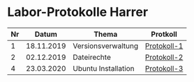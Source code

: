 # Labor-Protokolle Harrer

| Nr | Datum | Thema | Protkoll
| ---- | ----- | ----- | --------
| 1 | 18.11.2019 | Versionsverwaltung | [Protokoll-1](https://github.com/HTLMechatronics/m17-3ahme-la1-sx/blob/harthm17/Protokolle/protokoll-1_harthm17_2019-11-18.md)
| 2 |  02.12.2019 | Dateirechte | [Protokoll-2](https://github.com/HTLMechatronics/m17-3ahme-la1-sx/blob/harthm17/Protokolle/protokoll-2_harthm17_2019-12-02.md)
| 4 |  23.03.2020 | Ubuntu Installation | [Protokoll-3](https://github.com/HTLMechatronics/m17-3ahme-la1-sx/blob/harthm17/Protokolle/protokoll-4_harthm17_2020-03-23.md)
